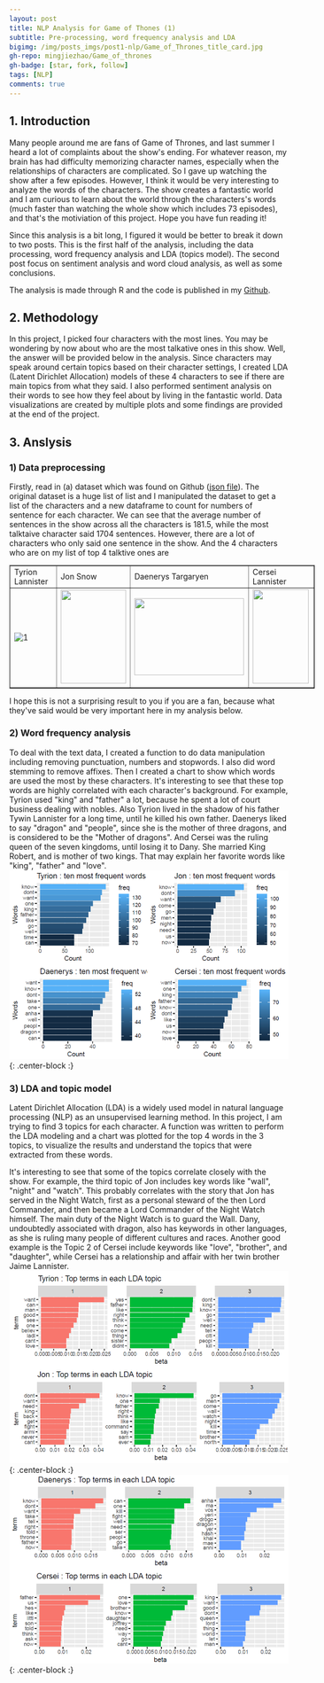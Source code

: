 ```yaml
---
layout: post
title: NLP Analysis for Game of Thones (1)
subtitle: Pre-processing, word frequency analysis and LDA
bigimg: /img/posts_imgs/post1-nlp/Game_of_Thrones_title_card.jpg
gh-repo: mingjiezhao/Game_of_thrones
gh-badge: [star, fork, follow]
tags: [NLP]
comments: true
---
```


## 1. Introduction
Many people around me are fans of Game of Thrones, and last summer I heard a lot of complaints about the show's ending. For whatever reason, my brain has had difficulty memorizing character names, especially when the relationships of characters are complicated. So I gave up watching the show after a few episodes. However, I think it would be very interesting to analyze the words of the characters. The show creates a fantastic world and I am curious to learn about the world through the characters's words (much faster than watching the whole show which includes 73 episodes), and that's the motiviation of this project. Hope you have fun reading it!

Since this analysis is a bit long, I figured it would be better to break it down to two posts. This is the first half of the analysis, including the data processing, word frequency analysis and LDA (topics model). The second post focus on sentiment analysis and word cloud analysis, as well as some conclusions. 

The analysis is made through R and the code is published in my [Github](https://github.com/mingjiezhao/Game_of_thrones).

## 2. Methodology
In this project, I picked four characters with the most lines. You may be wondering by now about who are the most talkative ones in this show. Well, the answer will be provided below in the analysis. Since characters may speak around certain topics based on their character settings, I created LDA (Latent Dirichlet Allocation) models of these 4 characters to see if there are main topics from what they said. I also performed sentiment analysis on their words to see how they feel about by living in the fantastic world. Data visualizations are created by multiple plots and some findings are provided at the end of the project.

## 3. Anslysis
### 1) Data preprocessing
Firstly, read in (a) dataset which was found on Github ([json file](https://github.com/jeffreylancaster/game-of-thrones)). The original dataset is a huge list of list and I manipulated the dataset to get a list of the characters and a new dataframe to count for numbers of sentence for each character. We can see that the average number of sentences in the show across all the characters is 181.5, while the most talktaive character said 1704 sentences. However, there are a lot of characters who only said one sentence in the show. And the 4 characters who are on my list of top 4 talktive ones are

<table border="1" width="554" style="width: 552px;">
<tbody>
<tr>
<td style="width: 114px;">Tyrion Lannister</td>
<td style="width: 120px;">Jon Snow</td>
<td style="width: 202px;">Daenerys Targaryen</td>
<td style="width: 116px;">Cersei Lannister</td>
</tr>
<tr>
<td style="width: 114px;"><img src="https://upload.wikimedia.org/wikipedia/en/5/50/Tyrion_Lannister-Peter_Dinklage.jpg" alt="1" width="110" height="168" /></td>
<td style="width: 120px;"><img src="https://upload.wikimedia.org/wikipedia/en/3/30/Jon_Snow_Season_8.png" alt="" width="118" height="169" /></td>
<td style="width: 202px;"><img src="https://upload.wikimedia.org/wikipedia/en/thumb/0/0d/Daenerys_Targaryen_with_Dragon-Emilia_Clarke.jpg/330px-Daenerys_Targaryen_with_Dragon-Emilia_Clarke.jpg" alt="" width="198" height="139" /></td>
<td style="width: 116px;"><img src="https://upload.wikimedia.org/wikipedia/en/2/22/Cersei_Lannister_in_Black_Dress_in_Season_5.jpg" alt="" width="101" height="170" /></td>
</tr>
</tbody>
</table>
 
I hope this is not a surprising result to you if you are a fan, because what they've said would be very important here in my analysis below.


### 2) Word frequency analysis
To deal with the text data, I created a function to do data manipulation including removing punctuation, numbers and stopwords. I also did word stemming to remove affixes. Then I created a chart to show which words are used the most by these characters. It's interesting to see that these top words are highly correlated with each character's background. For example, Tyrion used "king" and "father" a lot, because he spent a lot of court business dealing with nobles. Also Tyrion lived in the shadow of his father Tywin Lannister for a long time, until he killed his own father. Daenerys liked to say "dragon" and "people", since she is the mother of three dragons, and is considered to be the "Mother of dragons". And  Cersei was the ruling queen of the seven kingdoms, until losing it to Dany. She married King Robert, and is mother of two kings. That may explain her favorite words like "king", "father" and "love".
![img1](https://github.com/mingjiezhao/mingjiezhao.github.io/blob/master/img/posts_imgs/post1-nlp/pic1.png?raw=true){: .center-block :}


### 3) LDA and topic model
Latent Dirichlet Allocation (LDA) is a widely used model in natural language processing (NLP) as an unsupervised learning method. In this project, I am trying to find 3 topics for each character. A function was written to perform the LDA modeling and a chart was plotted for the top 4 words in the 3 topics, to visualize the results and understand the topics that were extracted from these words.

It's interesting to see that some of the topics correlate closely with the show. For example, the third topic of Jon includes key words like "wall", "night" and "watch". This probably correlates with the story that Jon has served in the Night Watch, first as a personal steward of the then Lord Commander, and then became a Lord Commander of the Night Watch himself. The main duty of the Night Watch is to guard the Wall. Dany, undoubtedly associated with dragon, also has keywords in other languages, as she is ruling many people of different cultures and races. Another good example is the Topic 2 of Cersei include keywords like "love", "brother", and "daughter", while Cersei has a relationship and affair with her twin brother Jaime Lannister.
![img2](https://github.com/mingjiezhao/mingjiezhao.github.io/blob/master/img/posts_imgs/post1-nlp/pic2.png?raw=true){: .center-block :}
![img3](https://github.com/mingjiezhao/mingjiezhao.github.io/blob/master/img/posts_imgs/post1-nlp/pic3.png?raw=true){: .center-block :}




<!-- Here's a useless table:

| Number | Next number | Previous number |
| :------ |:--- | :--- |
| Five | Six | Four |
| Ten | Eleven | Nine |
| Seven | Eight | Six |
| Two | Three | One |


How about a yummy crepe?





## Boxes
You can add notification, warning and error boxes like this:

### Notification

{: .box-note}
**Note:** This is a notification box.

### Warning

{: .box-warning}
**Warning:** This is a warning box.

### Error

{: .box-error}
**Error:** This is an error box.
 -->